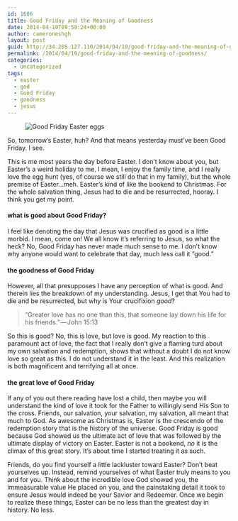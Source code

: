 ```yaml
---
id: 1606
title: Good Friday and the Meaning of Goodness
date: 2014-04-19T09:59:24+00:00
author: cameroneshgh
layout: post
guid: http://34.205.127.110/2014/04/19/good-friday-and-the-meaning-of-goodness/
permalink: /2014/04/19/good-friday-and-the-meaning-of-goodness/
categories:
  - Uncategorized
tags:
  - easter
  - god
  - Good Friday
  - goodness
  - jesus
---
```

<figure> 

<img alt="Good Friday Easter eggs" src="https://waywardjourneyer.files.wordpress.com/2014/04/17526-0fjfufyegn_ukprgg.jpg?w=525" data-recalc-dims="1" />
  
</figure> 

So, tomorrow’s Easter, huh? And that means yesterday must’ve been Good Friday. I see.

This is me most years the day before Easter. I don’t know about you, but Easter’s a weird holiday to me. I mean, I enjoy the family time, and I really love the egg hunt (yes, of course we still do that in my family), but the whole premise of Easter…meh. Easter’s kind of like the bookend to Christmas. For the whole salvation thing, Jesus had to die and be resurrected, hooray. I think you get my point.

#### what is good about Good Friday?

I feel like denoting the day that Jesus was crucified as good is a little morbid. I mean, come on! We all know it’s referring to Jesus, so what the heck? No, Good Friday has never made much sense to me. I don’t know why anyone would want to celebrate that day, much less call it “good.”

#### the goodness of Good Friday

However, all that presupposes I have any perception of what is good. And therein lies the breakdown of my understanding. Jesus, I get that You had to die and be resurrected, but why is Your crucifixion _good_?

> “Greater love has no one than this, that someone lay down his life for his friends.” — John 15:13

So this is good? No, this is love, but love is good. My reaction to this paramount act of love, the fact that I really don’t give a flaming turd about my own salvation and redemption, shows that without a doubt I do not know love so great as this. I do not understand it in the least. And this realization is both magnificent and terrifying all at once.

#### the great love of Good Friday

If any of you out there reading have lost a child, then maybe you will understand the kind of love it took for the Father to willingly send His Son to the cross. Friends, our salvation, your salvation, my salvation, all meant that much to God. As awesome as Christmas is, Easter is the crescendo of the redemption story that is the history of the universe. Good Friday is good because God showed us the ultimate act of love that was followed by the ultimate display of victory on Easter. Easter is not a bookend, _no_ it is the climax of this great story. It’s about time I started treating it as such.

Friends, do you find yourself a little lackluster toward Easter? Don’t beat yourselves up. Instead, remind yourselves of what Easter truly means to you and for you. Think about the incredible love God showed you, the immeasurable value He placed on you, and the painstaking detail it took to ensure Jesus would indeed be your Savior and Redeemer. Once we begin to realize these things, Easter can be no less than the greatest day in history. No less.